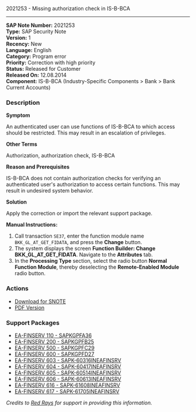 2021253 - Missing authorization check in IS-B-BCA

---

**SAP Note Number:** 2021253  
**Type:** SAP Security Note  
**Version:** 1  
**Recency:** New  
**Language:** English  
**Category:** Program error  
**Priority:** Correction with high priority  
**Status:** Released for Customer  
**Released On:** 12.08.2014  
**Component:** IS-B-BCA (Industry-Specific Components > Bank > Bank Current Accounts)

### Description

**Symptom**

An authenticated user can use functions of IS-B-BCA to which access should be restricted. This may result in an escalation of privileges.

**Other Terms**

Authorization, authorization check, IS-B-BCA

**Reason and Prerequisites**

IS-B-BCA does not contain authorization checks for verifying an authenticated user's authorization to access certain functions. This may result in undesired system behavior.

**Solution**

Apply the correction or import the relevant support package.

**Manual Instructions:**

1. Call transaction `SE37`, enter the function module name `BKK_GL_AT_GET_FIDATA`, and press the **Change** button.
2. The system displays the screen **Function Builder: Change BKK_GL_AT_GET_FIDATA**. Navigate to the **Attributes** tab.
3. In the **Processing Type** section, select the radio button **Normal Function Module**, thereby deselecting the **Remote-Enabled Module** radio button.

### Actions

- [Download for SNOTE](https://notesdownloads.sap.com/note/0040000012018372017)
- [PDF Version](https://userapps.support.sap.com/sap/support/sfm/notes/print/0002021253?language=en-US&token=65E834914BFBD8B6C2D6F4652D872C71)

### Support Packages

- [EA-FINSERV 110 - SAPKGPFA36](https://me.sap.com/supportpackage/SAPKGPFA36)
- [EA-FINSERV 200 - SAPKGPFB25](https://me.sap.com/supportpackage/SAPKGPFB25)
- [EA-FINSERV 500 - SAPKGPFC29](https://me.sap.com/supportpackage/SAPKGPFC29)
- [EA-FINSERV 600 - SAPKGPFD27](https://me.sap.com/supportpackage/SAPKGPFD27)
- [EA-FINSERV 603 - SAPK-60316INEAFINSRV](https://me.sap.com/supportpackage/SAPK-60316INEAFINSRV)
- [EA-FINSERV 604 - SAPK-60417INEAFINSRV](https://me.sap.com/supportpackage/SAPK-60417INEAFINSRV)
- [EA-FINSERV 605 - SAPK-60514INEAFINSRV](https://me.sap.com/supportpackage/SAPK-60514INEAFINSRV)
- [EA-FINSERV 606 - SAPK-60613INEAFINSRV](https://me.sap.com/supportpackage/SAPK-60613INEAFINSRV)
- [EA-FINSERV 616 - SAPK-61608INEAFINSRV](https://me.sap.com/supportpackage/SAPK-61608INEAFINSRV)
- [EA-FINSERV 617 - SAPK-61705INEAFINSRV](https://me.sap.com/supportpackage/SAPK-61705INEAFINSRV)

*Credits to [Red Rays](https://redrays.io) for support in providing this information.*